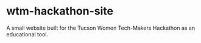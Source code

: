# wtm-hackathon-site
A small website built for the Tucson Women Tech-Makers Hackathon as an educational tool.

